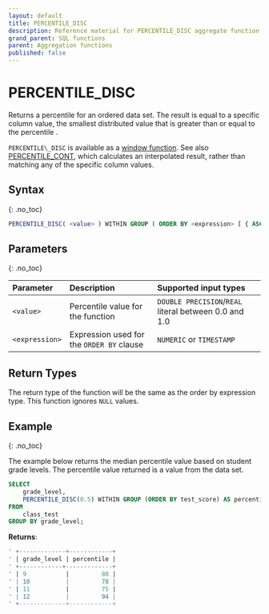 ```yaml
---
layout: default
title: PERCENTILE_DISC
description: Reference material for PERCENTILE_DISC aggregate function
grand_parent: SQL functions
parent: Aggregation functions
published: false
---
```


# PERCENTILE\_DISC

Returns a percentile for an ordered data set. The result is equal to a specific column value, the smallest distributed value that is greater than or equal to the percentile <value>. 

`PERCENTILE\_DISC` is available as a [window function](../window/index.md).
See also [PERCENTILE\_CONT](./percentile-cont.md), which calculates an interpolated result, rather than matching any of the specific column values.

## Syntax
{: .no_toc}

```sql
PERCENTILE_DISC( <value> ) WITHIN GROUP ( ORDER BY <expression> [ { ASC | DESC } ] )
```

## Parameters 
{: .no_toc}

| Parameter | Description                                     | Supported input types |
| :--------- | :----------------------------------------------- | :---------|
| `<value>`   | Percentile value for the function | `DOUBLE PRECISION`/`REAL` literal between 0.0 and 1.0 |
| `<expression>`  | Expression used for the `ORDER BY` clause | `NUMERIC` or `TIMESTAMP`| 

## Return Types 
The return type of the function will be the same as the order by expression type.
This function ignores `NULL` values.


## Example
{: .no_toc}

The example below returns the median percentile value based on student grade levels. The percentile value returned is a value from the data set. 

```sql
SELECT
	grade_level,
	PERCENTILE_DISC(0.5) WITHIN GROUP (ORDER BY test_score) AS percentile
FROM
	class_test
GROUP BY grade_level;
```

**Returns**:

```sql
' +-------------+------------+
' | grade_level | percentile | 
' +------------+-------------+
' | 9           |         80 |
' | 10          |         78 |
' | 11          |         75 |
' | 12          |         94 |
' +-------------+------------+
```
